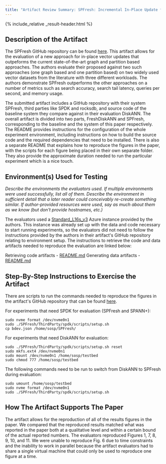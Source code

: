 ```yaml
---
title: "Artifact Review Summary: SPFresh: Incremental In-Place Update for Billion-Scale Vector Search"
---
```


{% include_relative _result-header.html %}

## Description of the Artifact

The SPFresh GitHub repository can be found [here](https://github.com/SPFresh/SPFresh). This artifact allows for the evaluation of a new approach for in-place vector updates that outpeforms the current state-of-the-art graph and partition based approaches. The authors evaluate their proposed against two such approaches (one graph based and one partition based) on two widely used vector datasets from the literature with three different workloads. The authors demonstrate SPFresh outperforms the other approaches on a number of metrics such as search accuracy, search tail latency, queries per second, and memory usage.

The submitted artifact includes a GitHub repository with their system SPFresh, third parties like SPDK and rocksdb, and source code of the baseline system they compare against in their evaluation DiskANN. The overall artifact is divided into two parts, FreshDiskANN and SPFresh, corresponding to the baseline and the system of this paper respectively. The README provides instructions for the configuration of the whole experiment environment, including instructions on how to build the source code and the required dependencies that need to be installed. There is also a separate README that explains how to reproduce the figures in the paper, with the scripts for each figure being placed in their own separate folder. They also provide the approximate duration needed to run the particular experiment which is a nice touch.

## Environment(s) Used for Testing

*Describe the environments the evaluators used. If multiple environments were used successfully, list all of them. Describe the environment in sufficient detail that a later reader could conceivably re-create something similar. If author-provided resources were used, say as much about them as we know (but don't provide hostnames, etc.)*

The evaluators used a [Standard_L16s_v3](https://learn.microsoft.com/en-us/azure/virtual-machines/lsv3-series) Azure instance provided by the authors. This instance was already set up with the data and code necessary to start running experiments, so the evaluators did not need to follow the instructions provided by the authors in their artifact's GitHub repository relating to environment setup. The instructions to retrieve the code and data artifacts needed to reproduce the evaluation are linked below:

Retrieving code artifacts - [README.md](https://github.com/SPFresh/SPFresh/blob/main/README.md)
Generating data artifacts - [README.md](https://github.com/SPFresh/SPFresh/blob/main/Script_AE/iniFile/README.md)

## Step-By-Step Instructions to Exercise the Artifact

There are scripts to run the commands needed to reproduce the figures in the artifact's GitHub repository that can be found [here](https://github.com/SPFresh/SPFresh/tree/main/Script_AE).

For experiments that need SPDK for evaluation (SPFresh and SPANN+):
```
sudo nvme format /dev/nvme0n1
sudo ./SPFresh/ThirdParty/spdk/scripts/setup.sh
cp bdev.json /home/sosp/SPFresh/
```

For experiments that need DiskANN for evaluation:
```
sudo ./SPFresh/ThirdParty/spdk/scripts/setup.sh reset
sudo mkfs.ext4 /dev/nvme0n1
sudo mount /dev/nvme0n1 /home/sosp/testbed
sudo chmod 777 /home/sosp/testbed
```

The following commands need to be run to switch from DiskANN to SPFresh during evaluation:
```
sudo umount /home/sosp/testbed
sudo nvme format /dev/nvme0n1
sudo ./SPFresh/ThirdParty/spdk/scripts/setup.sh
```

## How The Artifact Supports The Paper

The artifact allows for the reproduction of all of the results figures in the paper. We compared that the reproduced results matched what was reported in the paper both at a qualitative level and within a certain bound of the actual reported numbers. The evaluators reproduced Figures 1, 7, 8, 9, 10, and 11. We were unable to reproduce Fig. 6 due to time constraints and the inability to work in parallel because the artifact evaluators had to share a single virtual machine that could only be used to reproduce one figure at a time.
